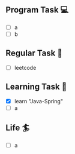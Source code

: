 

## Program Task  💻
- [ ] a
- [ ] b

## Regular Task  🤡
- [ ] leetcode

## Learning Task 🎯
- [x] learn "Java-Spring"
- [ ] a

## Life 🏄
- [ ] a